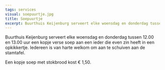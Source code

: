 ```yaml
---
tags: services
visual: soepuurtje.jpg
title: Soepuurtje
excerpt: Buurthuis Keijenburg serveert elke woensdag en donderdag tussen 12.00 en 13.00 uur een kopje verse soep aan een ieder die even zin heeft in een opkikkertje. Iedereen is van harte welkom om aan te schuiven aan de stamtafel.
---
```


Buurthuis Keijenburg serveert elke woensdag en donderdag tussen 12.00 en 13.00 uur een kopje verse soep aan een ieder die even zin heeft in een opkikkertje.
Iedereen is van harte welkom om aan te schuiven aan de stamtafel.

Een kopje soep met stokbrood kost € 1,50.